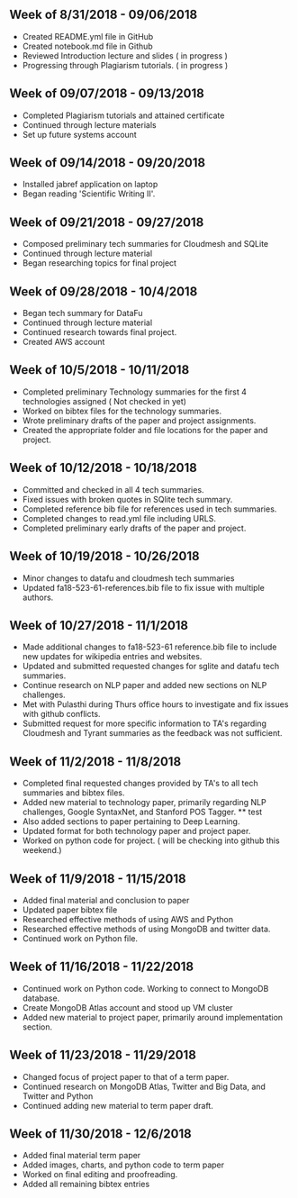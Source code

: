 
## Week of 8/31/2018 - 09/06/2018

* Created README.yml file in GitHub
* Created notebook.md file in Github
* Reviewed Introduction lecture and slides ( in progress )
* Progressing through Plagiarism tutorials. ( in progress )

## Week of 09/07/2018 - 09/13/2018

* Completed Plagiarism tutorials and attained certificate
* Continued through lecture materials
* Set up future systems account

## Week of 09/14/2018 - 09/20/2018

* Installed jabref application on laptop
* Began reading 'Scientific Writing II'. 

## Week of 09/21/2018 - 09/27/2018

* Composed preliminary tech summaries for Cloudmesh and SQLite
* Continued through lecture material
* Began researching topics for final project

## Week of 09/28/2018 - 10/4/2018

* Began tech summary for DataFu
* Continued through lecture material
* Continued research towards final project.
* Created AWS account

## Week of 10/5/2018 - 10/11/2018

* Completed preliminary Technology summaries for the first 4 technologies assigned ( Not checked in yet)
* Worked on bibtex files for the technology summaries.
* Wrote preliminary drafts of the paper and project assignments.
* Created the appropriate folder and file locations for the paper and project.

## Week of 10/12/2018 - 10/18/2018

* Committed and checked in all 4 tech summaries. 
* Fixed issues with broken quotes in SQlite tech summary.
* Completed reference bib file for references used in tech summaries. 
* Completed changes to read.yml file including URLS.
* Completed preliminary early drafts of the paper and project. 

## Week of 10/19/2018 - 10/26/2018

* Minor changes to datafu and cloudmesh tech summaries
* Updated fa18-523-61-references.bib file to fix issue with multiple authors.

## Week of 10/27/2018 - 11/1/2018

* Made additional changes to fa18-523-61 reference.bib file to include new updates for wikipedia entries and 
  websites. 
* Updated and submitted requested changes for sglite and datafu tech summaries. 
* Continue research on NLP paper and added new sections on NLP challenges. 
* Met with Pulasthi during Thurs office hours to investigate and fix issues with github conflicts. 
* Submitted request for more specific information to TA's regarding Cloudmesh and Tyrant summaries as the feedback was not sufficient. 

## Week of 11/2/2018 - 11/8/2018

* Completed final requested changes provided by TA's to all tech summaries and bibtex files.
* Added new material to technology paper, primarily regarding NLP challenges, Google SyntaxNet, and Stanford POS Tagger. 
** test
* Also added sections to paper pertaining to Deep Learning.
* Updated format for both technology paper and project paper. 
* Worked on python code for project. ( will be checking into github this weekend.)

## Week of 11/9/2018 - 11/15/2018

* Added final material and conclusion to paper
* Updated paper bibtex file
* Researched effective methods of using AWS and Python
* Researched effective methods of using MongoDB and twitter data. 
* Continued work on Python file. 

## Week of 11/16/2018 - 11/22/2018

* Continued work on Python code. Working to connect to MongoDB database.
* Create MongoDB Atlas account and stood up VM cluster
* Added new material to project paper, primarily around implementation section.

## Week of 11/23/2018 - 11/29/2018

* Changed focus of project paper to that of a term paper.
* Continued research on MongoDB Atlas, Twitter and Big Data, and Twitter and Python
* Continued adding new material to term paper draft.

## Week of 11/30/2018 - 12/6/2018

* Added final material term paper
* Added images, charts, and python code to term paper
* Worked on final editing and proofreading.
* Added all remaining bibtex entries
